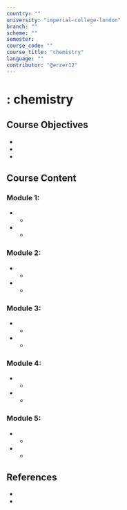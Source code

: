 ```yaml
---
country: ""
university: "imperial-college-london"
branch: ""
scheme: ""
semester: 
course_code: ""
course_title: "chemistry"
language: ""
contributor: "@erzer12"
---
```

# : chemistry

## Course Objectives
* 
* 
* 

## Course Content
### Module 1: 
* 
  - 
* 
  - 

### Module 2: 
* 
  - 
* 
  - 

### Module 3: 
* 
  - 
* 
  - 

### Module 4: 
* 
  - 
* 
  - 

### Module 5: 
* 
  - 
* 
  - 

## References
* 
* 
